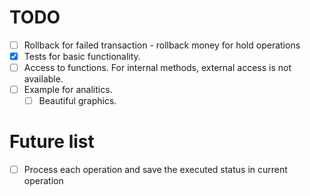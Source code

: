 # TODO

- [ ] Rollback for failed transaction - rollback money for hold operations
- [x] Tests for basic functionality.
- [ ] Access to functions. For internal methods, external access is not available.
- [ ] Example for analitics.
  - [ ] Beautiful graphics.

# Future list
- [ ] Process each operation and save the executed status in current operation
